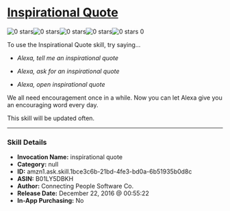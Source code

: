 # [Inspirational Quote](http://alexa.amazon.com/#skills/amzn1.ask.skill.1bce3c6b-21bd-4fe3-bd0a-6b51935b0d8c)
![0 stars](../../images/ic_star_border_black_18dp_1x.png)![0 stars](../../images/ic_star_border_black_18dp_1x.png)![0 stars](../../images/ic_star_border_black_18dp_1x.png)![0 stars](../../images/ic_star_border_black_18dp_1x.png)![0 stars](../../images/ic_star_border_black_18dp_1x.png) 0

To use the Inspirational Quote skill, try saying...

* *Alexa, tell me an inspirational quote*

* *Alexa, ask for an inspirational quote*

* *Alexa, open inspirational quote*

We all need encouragement once in a while.  Now you can let Alexa give you an encouraging word every day.

This skill will be updated often.

***

### Skill Details

* **Invocation Name:** inspirational quote
* **Category:** null
* **ID:** amzn1.ask.skill.1bce3c6b-21bd-4fe3-bd0a-6b51935b0d8c
* **ASIN:** B01LY5DBKH
* **Author:** Connecting People Software Co.
* **Release Date:** December 22, 2016 @ 00:55:22
* **In-App Purchasing:** No
